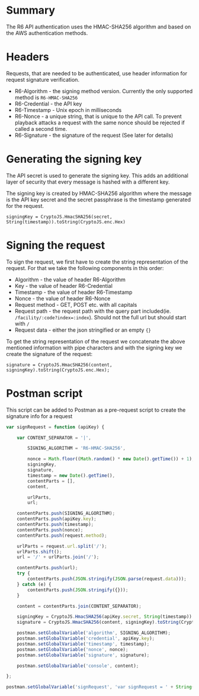 <!-- TITLE: API HMAC Authentication -->

# Summary

The R6 API authentication uses the HMAC-SHA256 algorithm and based on the AWS authentication methods.

# Headers

Requests, that are needed to be authenticated, use header information for request signature verification.

* R6-Algorithm - the signing method version. Currently the only supported method is `R6-HMAC-SHA256`
* R6-Credential - the API key
* R6-Timestamp - Unix epoch in milliseconds
* R6-Nonce - a unique string, that is unique to the API call. To prevent playback attacks a request with the same nonce should be rejected if called a second time.
* R6-Signature - the signature of the request (See later for details)

# Generating the signing key

The API secret is used to generate the signing key. This adds an additional layer of security that every message is hashed with a different key.

The signing key is created by HMAC-SHA256 algorithm where the message is the API key secret and the secret passphrase is the timestamp generated for the request.

 `signingKey = CryptoJS.HmacSHA256(secret, String(timestamp)).toString(CryptoJS.enc.Hex)`


# Signing the request

To sign the request, we first have to create the string representation of the request. For that we take the following components in this order:

* Algorithm - the value of header R6-Algorithm
* Key - the value of header R6-Credential
* Timestamp - the value of header R6-Timestamp
* Nonce - the value of header R6-Nonce
* Request method - GET, POST etc. with all capitals
* Request path - the request path with the query part included(ie. `/facility/:code?index=:index`). Should not the full url but should start with `/`
* Request data - either the json stringified or an empty `{}`

To get the string representation of the request  we concatenate the above mentioned information with pipe characters and with the signing key we create the signature of the request:

`signature = CryptoJS.HmacSHA256(content, signingKey).toString(CryptoJS.enc.Hex);`

# Postman script

This script can be added to Postman as a pre-request script to create the signature info for a request

```javascript
var signRequest = function (apiKey) {

    var CONTENT_SEPARATOR = '|',

    	SIGNING_ALGORITHM = 'R6-HMAC-SHA256',

    	nonce = Math.floor((Math.random() * new Date().getTime()) + 1),
    	signingKey,
        signature,
    	timestamp = new Date().getTime(),
    	contentParts = [],
    	content,

    	urlParts,
    	url;

    contentParts.push(SIGNING_ALGORITHM);
    contentParts.push(apiKey.key);
    contentParts.push(timestamp);
    contentParts.push(nonce);
    contentParts.push(request.method);

    urlParts = request.url.split('/');
    urlParts.shift();
    url = '/' + urlParts.join('/');

    contentParts.push(url);
    try {
        contentParts.push(JSON.stringify(JSON.parse(request.data)));
    } catch (e) {
        contentParts.push(JSON.stringify({}));
    }

    content = contentParts.join(CONTENT_SEPARATOR);

    signingKey = CryptoJS.HmacSHA256(apiKey.secret, String(timestamp)).toString(CryptoJS.enc.Hex);
    signature = CryptoJS.HmacSHA256(content, signingKey).toString(CryptoJS.enc.Hex);

    postman.setGlobalVariable('algorithm', SIGNING_ALGORITHM);
    postman.setGlobalVariable('credential', apiKey.key);
    postman.setGlobalVariable('timestamp', timestamp);
    postman.setGlobalVariable('nonce', nonce);
    postman.setGlobalVariable('signature', signature);

    postman.setGlobalVariable('console', content);

};

postman.setGlobalVariable('signRequest', 'var signRequest = ' + String(signRequest));


```